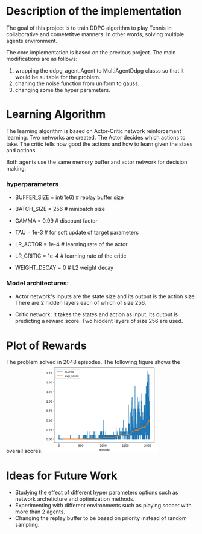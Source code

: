 # Description of the implementation

The goal of this project is to train DDPG algorithm to play Tennis in collaborative and cometetitve manners. In other words, solving multiple agents environment.

The core implementation is based on the previous project. The main modifications are as follows:

1. wrapping the ddpg_agent.Agent to MultiAgentDdpg classs so that it would be suitable for the problem.
2. chaning the noise function from uniform to gauss.
3. changing some the hyper parameters.

# Learning Algorithm

The learning algorithm is based on Actor-Critic network reinforcement learning. Two networks are created. The Actor decides which actions to take. The critic tells how good the actions and how to learn given the staes and actions.

Both agents use the same memory buffer and actor network for decision making.

### hyperparameters

* BUFFER_SIZE = int(1e6)  # replay buffer size

* BATCH_SIZE = 256         # minibatch size

* GAMMA = 0.99            # discount factor

* TAU = 1e-3              # for soft update of target parameters

* LR_ACTOR = 1e-4         # learning rate of the actor 

* LR_CRITIC = 1e-4        # learning rate of the critic

* WEIGHT_DECAY = 0        # L2 weight decay

### Model architectures:

* Actor network's inputs are the state size and its output is the action size. There are 2 hidden layers each of which of size 256.

* Critic network:  It takes the states and action as input, its output is predicting a reward score. Two hiddent layers of size 256 are used.


# Plot of Rewards

The problem solved in 2048 episodes. The following figure shows the overall scores.
<img src="final_rl_score.png"  width="60%" height="30%">

# Ideas for Future Work
* Studying the effect of different hyper parameters options such as network archeticture and optimization methods.
* Experimenting with different environments such as playing soccer with more than 2 agents.
* Changing the replay buffer to be based on priority instead of random sampling.
